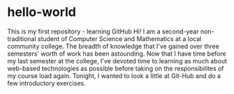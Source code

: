 # hello-world
This is my first repository - learning GitHub
Hi! I am a second-year non-traditional student of Computer Science and Mathematics at a local community college. The breadth of knowledge that I've gained over three semesters' worth of work has been astounding. Now that I have time before my last semester at the college, I've devoted time to learning as much about web-based technologies as possible before taking on the responsibilites of my course load again. Tonight, I wanted to look a little at Git-Hub and do a few introductory exercises.
